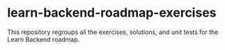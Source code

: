 # learn-backend-roadmap-exercises
This repository regroups all the exercises, solutions, and unit tests for the Learn Backend roadmap.
